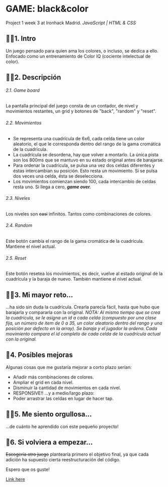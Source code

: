 # GAME: black&color
Project 1 week 3 at Ironhack Madrid.
*JavaScript | HTML & CSS*

## ☝🏻1. Intro
Un juego pensado para quien ama los colores, o incluso, se dedica a ello. Enfocado como un entrenamiento de Color IQ (cociente intelectual de color).

## ✌🏻2. Descripción
###### 2.1. Game board
La pantalla principal del juego consta de un contador, de nivel y movimientos restantes, un grid  y botones de "back", "random" y "reset".

###### 2.2. Movimientos
- Se representa una cuadrícula de 6x6, cada celda tiene un color aleatorio, el que le corresponda dentro del rango de la gama cromática de la cuadrícula. 
- La cuadrícula se desordena, hay que volver a montarlo. La única pista son los 800ms que se mantuvo en su estado original antes de barajarse.
- Para ordenar la cuadrícula, se pulsa una vez dos celdas diferentes y éstas intercambian su posición. Esto resta un movimiento. Si se pulsa dos veces una celda, ésta se deselecciona.
- Los movimientos comienzan siendo 100, cada intercambio de celdas resta uno. Si llega a cero, ***game over.***

###### 2.3. Niveles
Los niveles son ~~casi~~ infinitos. Tantos como combinaciones de colores.

###### 2.4. Random
Este botón cambia el rango de la gama cromática de la cuadrícula. Mantiene el nivel actual.

###### 2.5. Reset
Este botón resetea los movimientos, es decir, vuelve al estado original de la cuadrícula y la baraja de nuevo. También mantiene el nivel actual.

## 💪🏻3. Mi mayor reto...
...ha sido sin duda la cuadrícula. Crearla parecía fácil, hasta que hubo que barajarla y compararla con la original. 
*NOTA: Al mismo tiempo que se crea la cuadrícula, se le asigna un id a cada celda (compuesto por una clase fija, un número de item de 0 a 35, un color aleatorio dentro del rango y una posición por defecto en la array). Se baraja y el jugador la ordena. Cada movimiento compara el id completo de cada celda de la cuadrícula actual con la original.*

## 💩4. Posibles mejoras
Algunas cosas que me gustaría mejorar a corto plazo serían: 
- Añadir más combinaciones de colores. 
- Ampliar el grid en cada nivel. 
- Disminuir la cantidad de movimientos en cada nivel.
- RESPONSIVE!!
...y a medio/largo plazo:
- Poder arrastrar las celdas en lugar de hacer tap.

## 👏🏻5. Me siento orgullosa...
...de cuánto he aprendido con este pequeño proyecto!

## 🤔6. Si volviera a empezar...
~~Escogería otro juego~~ plantearía primero el objetivo final, ya que cada adición ha supuesto cierta reestructuración del código.

Espero que os guste! 

[Link here](https://pauromeropau.github.io/black-colors/)

